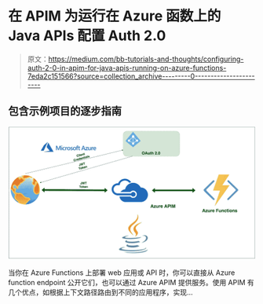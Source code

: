 # 在 APIM 为运行在 Azure 函数上的 Java APIs 配置 Auth 2.0

> 原文：<https://medium.com/bb-tutorials-and-thoughts/configuring-auth-2-0-in-apim-for-java-apis-running-on-azure-functions-7eda2c151566?source=collection_archive---------0----------------------->

## 包含示例项目的逐步指南

![](img/2106da42bee86fd70c324410d2d11967.png)

当你在 Azure Functions 上部署 web 应用或 API 时，你可以直接从 Azure function endpoint 公开它们，也可以通过 Azure APIM 提供服务。使用 APIM 有几个优点，如根据上下文路径路由到不同的应用程序，实现…